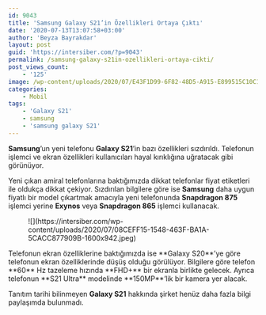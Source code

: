 ```yaml
---
id: 9043
title: 'Samsung Galaxy S21’in Özellikleri Ortaya Çıktı'
date: '2020-07-13T13:07:58+03:00'
author: 'Beyza Bayrakdar'
layout: post
guid: 'https://intersiber.com/?p=9043'
permalink: /samsung-galaxy-s21in-ozellikleri-ortaya-cikti/
post_views_count:
    - '125'
image: /wp-content/uploads/2020/07/E43F1D99-6F82-48D5-A915-E899515C10C1.jpeg
categories:
    - Mobil
tags:
    - 'Galaxy S21'
    - samsung
    - 'samsung galaxy S21'
---
```


**Samsung**’un yeni telefonu **Galaxy S21**’in bazı özellikleri sızdırıldı. Telefonun işlemci ve ekran özellikleri kullanıcıları hayal kırıklığına uğratacak gibi görünüyor.

Yeni çıkan amiral telefonlarına baktığımızda dikkat telefonlar fiyat etiketleri ile oldukça dikkat çekiyor. Sızdırılan bilgilere göre ise **Samsung** daha uygun fiyatlı bir model çıkartmak amacıyla yeni telefonunda **Snapdragon 875** işlemci yerine **Exynos** veya **Snapdragon 865** işlemci kullanacak.

<figure class="wp-block-image size-large">![](https://intersiber.com/wp-content/uploads/2020/07/08CEFF15-1548-463F-BA1A-5CACC877909B-1600x942.jpeg)</figure>Telefonun ekran özelliklerine baktığımızda ise **Galaxy S20**’ye göre telefonun ekran özelliklerinde düşüş olduğu görülüyor. Bilgilere göre telefon **60** Hz tazeleme hızında **FHD+** bir ekranla birlikte gelecek. Ayrıca telefonun **S21 Ultra** modelinde **150MP**’lik bir kamera yer alacak.

Tanıtım tarihi bilinmeyen **Galaxy S21** hakkında şirket henüz daha fazla bilgi paylaşımda bulunmadı.
